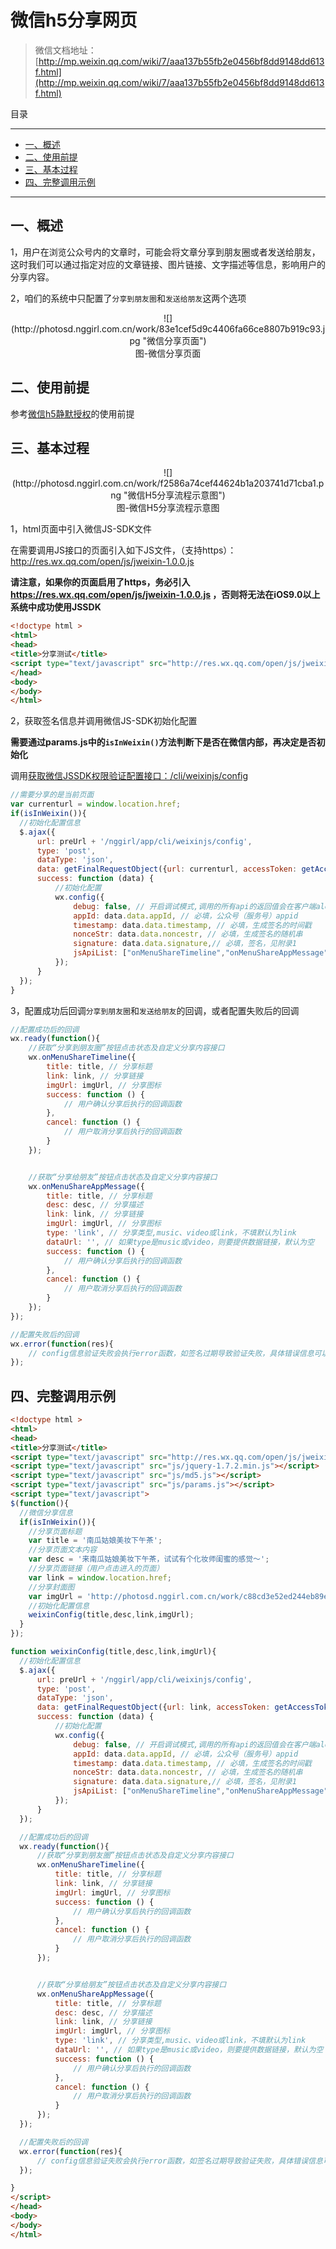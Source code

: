 # 微信h5分享网页

>微信文档地址：[http://mp.weixin.qq.com/wiki/7/aaa137b55fb2e0456bf8dd9148dd613f.html](http://mp.weixin.qq.com/wiki/7/aaa137b55fb2e0456bf8dd9148dd613f.html)

目录

---

* [一、概述](#1)
* [二、使用前提](#2)
* [三、基本过程](#3)
* [四、完整调用示例](#4)

---

<h2 id="1">一、概述</h2>

1，用户在浏览公众号内的文章时，可能会将文章分享到朋友圈或者发送给朋友，这时我们可以通过指定对应的文章链接、图片链接、文字描述等信息，影响用户的分享内容。

2，咱们的系统中只配置了`分享到朋友圈`和`发送给朋友`这两个选项

<center>![](http://photosd.nggirl.com.cn/work/83e1cef5d9c4406fa66ce8807b919c93.jpg "微信分享页面")</center>

<center>图-微信分享页面</center>


<h2 id="2">二、使用前提</h2>

参考[微信h5静默授权](微信h5静默授权.md#2)的使用前提

<h2 id="3">三、基本过程</h2>

<center>![](http://photosd.nggirl.com.cn/work/f2586a74cef44624b1a203741d71cba1.png "微信H5分享流程示意图")</center>

<center>图-微信H5分享流程示意图</center>

1，html页面中引入微信JS-SDK文件

在需要调用JS接口的页面引入如下JS文件，（支持https）：http://res.wx.qq.com/open/js/jweixin-1.0.0.js

**请注意，如果你的页面启用了https，务必引入 https://res.wx.qq.com/open/js/jweixin-1.0.0.js ，否则将无法在iOS9.0以上系统中成功使用JSSDK**

```html
<!doctype html >
<html>
<head>
<title>分享测试</title>
<script type="text/javascript" src="http://res.wx.qq.com/open/js/jweixin-1.0.0.js"></script>
</head>
<body>
</body>
</html>
```

2，获取签名信息并调用微信JS-SDK初始化配置

**需要通过params.js中的`isInWeixin()`方法判断下是否在微信内部，再决定是否初始化**

调用[获取微信JSSDK权限验证配置接口：/cli/weixinjs/config](../nggirl/interface/[C端]微信JSSDK调用接口.md#1)

```javascript
//需要分享的是当前页面
var currenturl = window.location.href;
if(isInWeixin()){
  //初始化配置信息
  $.ajax({
      url: preUrl + '/nggirl/app/cli/weixinjs/config',
      type: 'post',
      dataType: 'json',
      data: getFinalRequestObject({url: currenturl, accessToken: getAccessToken()}),
      success: function (data) {
          //初始化配置
          wx.config({
              debug: false, // 开启调试模式,调用的所有api的返回值会在客户端alert出来，若要查看传入的参数，可以在pc端打开，参数信息会通过log打出，仅在pc端时才会打印。
              appId: data.data.appId, // 必填，公众号（服务号）appid
              timestamp: data.data.timestamp, // 必填，生成签名的时间戳
              nonceStr: data.data.noncestr, // 必填，生成签名的随机串
              signature: data.data.signature,// 必填，签名，见附录1
              jsApiList: ["onMenuShareTimeline","onMenuShareAppMessage"] // 必填，需要使用的JS接口列表，所有JS接口列表见附录2
          });
      }
  });
}
```


3，配置成功后回调`分享到朋友圈`和`发送给朋友`的回调，或者配置失败后的回调

```javascript
//配置成功后的回调
wx.ready(function(){
    //获取“分享到朋友圈”按钮点击状态及自定义分享内容接口
    wx.onMenuShareTimeline({
        title: title, // 分享标题
        link: link, // 分享链接
        imgUrl: imgUrl, // 分享图标
        success: function () {
            // 用户确认分享后执行的回调函数
        },
        cancel: function () {
            // 用户取消分享后执行的回调函数
        }
    });


    //获取“分享给朋友”按钮点击状态及自定义分享内容接口
    wx.onMenuShareAppMessage({
        title: title, // 分享标题
        desc: desc, // 分享描述
        link: link, // 分享链接
        imgUrl: imgUrl, // 分享图标
        type: 'link', // 分享类型,music、video或link，不填默认为link
        dataUrl: '', // 如果type是music或video，则要提供数据链接，默认为空
        success: function () {
            // 用户确认分享后执行的回调函数
        },
        cancel: function () {
            // 用户取消分享后执行的回调函数
        }
    });
});

//配置失败后的回调
wx.error(function(res){
    // config信息验证失败会执行error函数，如签名过期导致验证失败，具体错误信息可以打开config的debug模式查看，也可以在返回的res参数中查看，对于SPA可以在这里更新签名。
});
```

<h2 id="4">四、完整调用示例</h2>

```html
<!doctype html >
<html>
<head>
<title>分享测试</title>
<script type="text/javascript" src="http://res.wx.qq.com/open/js/jweixin-1.0.0.js"></script>
<script type="text/javascript" src="js/jquery-1.7.2.min.js"></script>
<script type="text/javascript" src="js/md5.js"></script>
<script type="text/javascript" src="js/params.js"></script>
<script type="text/javascript">
$(function(){
  //微信分享信息
  if(isInWeixin()){
    //分享页面标题
  	var title = '南瓜姑娘美妆下午茶';
    //分享页面文本内容
    var desc = '来南瓜姑娘美妆下午茶，试试有个化妆师闺蜜的感觉～';
    //分享页面链接（用户点击进入的页面）
    var link = window.location.href;
    //分享封面图
    var imgUrl = 'http://photosd.nggirl.com.cn/work/c88cd3e52ed244eb89e3fd2657defd1c.jpg';
    //初始化配置信息
    weixinConfig(title,desc,link,imgUrl);
  }
});

function weixinConfig(title,desc,link,imgUrl){
  //初始化配置信息
  $.ajax({
      url: preUrl + '/nggirl/app/cli/weixinjs/config',
      type: 'post',
      dataType: 'json',
      data: getFinalRequestObject({url: link, accessToken: getAccessToken()}),
      success: function (data) {
          //初始化配置
          wx.config({
              debug: false, // 开启调试模式,调用的所有api的返回值会在客户端alert出来，若要查看传入的参数，可以在pc端打开，参数信息会通过log打出，仅在pc端时才会打印。
              appId: data.data.appId, // 必填，公众号（服务号）appid
              timestamp: data.data.timestamp, // 必填，生成签名的时间戳
              nonceStr: data.data.noncestr, // 必填，生成签名的随机串
              signature: data.data.signature,// 必填，签名，见附录1
              jsApiList: ["onMenuShareTimeline","onMenuShareAppMessage"] // 必填，需要使用的JS接口列表，所有JS接口列表见附录2
          });
      }
  });

  //配置成功后的回调
  wx.ready(function(){
      //获取“分享到朋友圈”按钮点击状态及自定义分享内容接口
      wx.onMenuShareTimeline({
          title: title, // 分享标题
          link: link, // 分享链接
          imgUrl: imgUrl, // 分享图标
          success: function () {
              // 用户确认分享后执行的回调函数
          },
          cancel: function () {
              // 用户取消分享后执行的回调函数
          }
      });


      //获取“分享给朋友”按钮点击状态及自定义分享内容接口
      wx.onMenuShareAppMessage({
          title: title, // 分享标题
          desc: desc, // 分享描述
          link: link, // 分享链接
          imgUrl: imgUrl, // 分享图标
          type: 'link', // 分享类型,music、video或link，不填默认为link
          dataUrl: '', // 如果type是music或video，则要提供数据链接，默认为空
          success: function () {
              // 用户确认分享后执行的回调函数
          },
          cancel: function () {
              // 用户取消分享后执行的回调函数
          }
      });
  });

  //配置失败后的回调
  wx.error(function(res){
      // config信息验证失败会执行error函数，如签名过期导致验证失败，具体错误信息可以打开config的debug模式查看，也可以在返回的res参数中查看，对于SPA可以在这里更新签名。
  });

}
</script>
</head>
<body>
</body>
</html>
```
